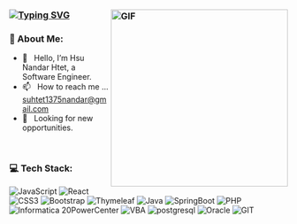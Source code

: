 <h3> 

  [![Typing SVG](https://readme-typing-svg.demolab.com?font=Madimi+One&weight=350&pause=1000&color=C134F7&random=false&width=435&lines=Hi!!+I+am+Hsu+Nandar+Htet;A+passionate+Software+Engineer)](https://git.io/typing-svg)
  <img alt="GIF" src="https://media.giphy.com/media/hpXdHPfFI5wTABdDx9/giphy.gif" width="320" align="right"/>
</h3>

### 💫 About Me:

- 👋 &nbsp; Hello, I’m Hsu Nandar Htet, a Software Engineer.
- 📫 &nbsp; How to reach me ... [suhtet1375nandar@gmail.com](mailto:suhtet1375nandar@gmail.com)
- 👀 &nbsp; Looking for new opportunities.

<br/>

### 💻 Tech Stack:
![JavaScript](https://img.shields.io/badge/javascript-%23323330.svg?style=plastic&logo=javascript&logoColor=%23F7DF1E)
![React](https://img.shields.io/badge/react-%2320232a.svg?style=plastic&logo=react&logoColor=%2361DAFB)
![CSS3](https://img.shields.io/badge/css3-%231572B6.svg?style=plastic&logo=css3&logoColor=white)
![Bootstrap](https://img.shields.io/badge/bootstrap-%238511FA.svg?style=plastic&logo=bootstrap&logoColor=white)
![Thymeleaf](https://img.shields.io/badge/Thymeleaf-%25%23005F0F.svg?style=plastic&logo=thymeleaf&logoColor=white)
![Java](https://img.shields.io/badge/java-%23ED8B00.svg?style=plastic&logo=openjdk&logoColor=white)
![SpringBoot](https://img.shields.io/badge/SpringBoot-%25%236DB33F.svg?style=plastic&logo=springboot&logoColor=white)
![PHP](https://img.shields.io/badge/PHP-%25777BB4.svg?style=plastic&logo=php&logoColor=white&labelColor=%23777BB4&color=%23777BB4)
![Informatica 20PowerCenter](https://img.shields.io/badge/Informatica%20PowerCenter-%25FF4D00.svg?style=plastic&logo=Informatica&logoColor=white&color=%23FF4D00)
![VBA](https://img.shields.io/badge/VBA-%25512BD4.svg?style=plastic&logo=Visual%20Basic&logoColor=white&color=%23512BD4)
![postgresql](https://img.shields.io/badge/postgresql-%254169E1.svg?style=plastic&logo=postgresql&logoColor=white&labelColor=%234169E1&color=%234169E1)
![Oracle](https://img.shields.io/badge/Oracle-%25F80000.svg?style=plastic&logo=Oracle&logoColor=F80000&color=black)
![GIT](https://img.shields.io/badge/Git-fc6d26?style=plastic&logo=git&logoColor=white)
